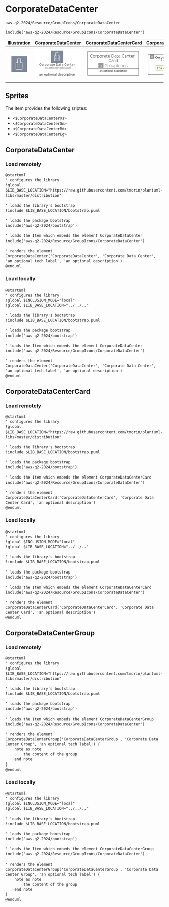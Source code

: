 # CorporateDataCenter


```text
aws-q2-2024/Resource/GroupIcons/CorporateDataCenter
```

```text
include('aws-q2-2024/Resource/GroupIcons/CorporateDataCenter')
```



| Illustration | CorporateDataCenter | CorporateDataCenterCard | CorporateDataCenterGroup |
| :---: | :---: | :---: | :---: |
| ![illustration for Illustration](../../../aws-q2-2024/Resource/GroupIcons/CorporateDataCenter.png) | ![illustration for CorporateDataCenter](../../../aws-q2-2024/Resource/GroupIcons/CorporateDataCenter.Local.png) | ![illustration for CorporateDataCenterCard](../../../aws-q2-2024/Resource/GroupIcons/CorporateDataCenterCard.Local.png) | ![illustration for CorporateDataCenterGroup](../../../aws-q2-2024/Resource/GroupIcons/CorporateDataCenterGroup.Local.png) |



## Sprites
The item provides the following sriptes:

- `<$CorporateDataCenterXs>`
- `<$CorporateDataCenterSm>`
- `<$CorporateDataCenterMd>`
- `<$CorporateDataCenterLg>`





## CorporateDataCenter

### Load remotely
```plantuml
@startuml
' configures the library
!global $LIB_BASE_LOCATION="https://raw.githubusercontent.com/tmorin/plantuml-libs/master/distribution"

' loads the library's bootstrap
!include $LIB_BASE_LOCATION/bootstrap.puml

' loads the package bootstrap
include('aws-q2-2024/bootstrap')

' loads the Item which embeds the element CorporateDataCenter
include('aws-q2-2024/Resource/GroupIcons/CorporateDataCenter')

' renders the element
CorporateDataCenter('CorporateDataCenter', 'Corporate Data Center', 'an optional tech label', 'an optional description')
@enduml
```

### Load locally
```plantuml
@startuml
' configures the library
!global $INCLUSION_MODE="local"
!global $LIB_BASE_LOCATION="../../.."

' loads the library's bootstrap
!include $LIB_BASE_LOCATION/bootstrap.puml

' loads the package bootstrap
include('aws-q2-2024/bootstrap')

' loads the Item which embeds the element CorporateDataCenter
include('aws-q2-2024/Resource/GroupIcons/CorporateDataCenter')

' renders the element
CorporateDataCenter('CorporateDataCenter', 'Corporate Data Center', 'an optional tech label', 'an optional description')
@enduml
```

## CorporateDataCenterCard

### Load remotely
```plantuml
@startuml
' configures the library
!global $LIB_BASE_LOCATION="https://raw.githubusercontent.com/tmorin/plantuml-libs/master/distribution"

' loads the library's bootstrap
!include $LIB_BASE_LOCATION/bootstrap.puml

' loads the package bootstrap
include('aws-q2-2024/bootstrap')

' loads the Item which embeds the element CorporateDataCenterCard
include('aws-q2-2024/Resource/GroupIcons/CorporateDataCenter')

' renders the element
CorporateDataCenterCard('CorporateDataCenterCard', 'Corporate Data Center Card', 'an optional description')
@enduml
```

### Load locally
```plantuml
@startuml
' configures the library
!global $INCLUSION_MODE="local"
!global $LIB_BASE_LOCATION="../../.."

' loads the library's bootstrap
!include $LIB_BASE_LOCATION/bootstrap.puml

' loads the package bootstrap
include('aws-q2-2024/bootstrap')

' loads the Item which embeds the element CorporateDataCenterCard
include('aws-q2-2024/Resource/GroupIcons/CorporateDataCenter')

' renders the element
CorporateDataCenterCard('CorporateDataCenterCard', 'Corporate Data Center Card', 'an optional description')
@enduml
```

## CorporateDataCenterGroup

### Load remotely
```plantuml
@startuml
' configures the library
!global $LIB_BASE_LOCATION="https://raw.githubusercontent.com/tmorin/plantuml-libs/master/distribution"

' loads the library's bootstrap
!include $LIB_BASE_LOCATION/bootstrap.puml

' loads the package bootstrap
include('aws-q2-2024/bootstrap')

' loads the Item which embeds the element CorporateDataCenterGroup
include('aws-q2-2024/Resource/GroupIcons/CorporateDataCenter')

' renders the element
CorporateDataCenterGroup('CorporateDataCenterGroup', 'Corporate Data Center Group', 'an optional tech label') {
    note as note
        the content of the group
    end note
}
@enduml
```

### Load locally
```plantuml
@startuml
' configures the library
!global $INCLUSION_MODE="local"
!global $LIB_BASE_LOCATION="../../.."

' loads the library's bootstrap
!include $LIB_BASE_LOCATION/bootstrap.puml

' loads the package bootstrap
include('aws-q2-2024/bootstrap')

' loads the Item which embeds the element CorporateDataCenterGroup
include('aws-q2-2024/Resource/GroupIcons/CorporateDataCenter')

' renders the element
CorporateDataCenterGroup('CorporateDataCenterGroup', 'Corporate Data Center Group', 'an optional tech label') {
    note as note
        the content of the group
    end note
}
@enduml
```

